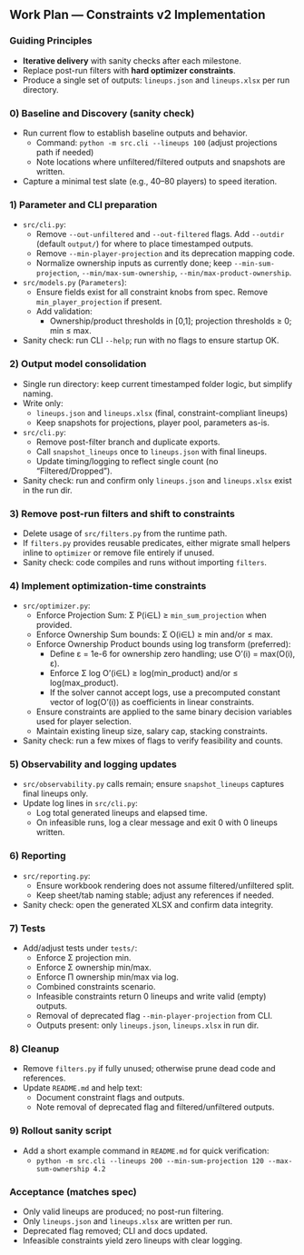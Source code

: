 ## Work Plan — Constraints v2 Implementation

### Guiding Principles
- **Iterative delivery** with sanity checks after each milestone.
- Replace post-run filters with **hard optimizer constraints**.
- Produce a single set of outputs: `lineups.json` and `lineups.xlsx` per run directory.

### 0) Baseline and Discovery (sanity check)
- Run current flow to establish baseline outputs and behavior.
  - Command: `python -m src.cli --lineups 100` (adjust projections path if needed)
  - Note locations where unfiltered/filtered outputs and snapshots are written.
- Capture a minimal test slate (e.g., 40–80 players) to speed iteration.

### 1) Parameter and CLI preparation
- `src/cli.py`:
  - Remove `--out-unfiltered` and `--out-filtered` flags. Add `--outdir` (default `output/`) for where to place timestamped outputs.
  - Remove `--min-player-projection` and its deprecation mapping code.
  - Normalize ownership inputs as currently done; keep `--min-sum-projection`, `--min/max-sum-ownership`, `--min/max-product-ownership`.
- `src/models.py` (`Parameters`):
  - Ensure fields exist for all constraint knobs from spec. Remove `min_player_projection` if present.
  - Add validation:
    - Ownership/product thresholds in [0,1]; projection thresholds ≥ 0; min ≤ max.
- Sanity check: run CLI `--help`; run with no flags to ensure startup OK.

### 2) Output model consolidation
- Single run directory: keep current timestamped folder logic, but simplify naming.
- Write only:
  - `lineups.json` and `lineups.xlsx` (final, constraint-compliant lineups)
  - Keep snapshots for projections, player pool, parameters as-is.
- `src/cli.py`:
  - Remove post-filter branch and duplicate exports.
  - Call `snapshot_lineups` once to `lineups.json` with final lineups.
  - Update timing/logging to reflect single count (no “Filtered/Dropped”).
- Sanity check: run and confirm only `lineups.json` and `lineups.xlsx` exist in the run dir.

### 3) Remove post-run filters and shift to constraints
- Delete usage of `src/filters.py` from the runtime path.
- If `filters.py` provides reusable predicates, either migrate small helpers inline to `optimizer` or remove file entirely if unused.
- Sanity check: code compiles and runs without importing `filters`.

### 4) Implement optimization-time constraints
- `src/optimizer.py`:
  - Enforce Projection Sum: Σ P(i∈L) ≥ `min_sum_projection` when provided.
  - Enforce Ownership Sum bounds: Σ O(i∈L) ≥ min and/or ≤ max.
  - Enforce Ownership Product bounds using log transform (preferred):
    - Define ε = 1e-6 for ownership zero handling; use O’(i) = max(O(i), ε).
    - Enforce Σ log O’(i∈L) ≥ log(min_product) and/or ≤ log(max_product).
    - If the solver cannot accept logs, use a precomputed constant vector of log(O’(i)) as coefficients in linear constraints.
  - Ensure constraints are applied to the same binary decision variables used for player selection.
  - Maintain existing lineup size, salary cap, stacking constraints.
- Sanity check: run a few mixes of flags to verify feasibility and counts.

### 5) Observability and logging updates
- `src/observability.py` calls remain; ensure `snapshot_lineups` captures final lineups only.
- Update log lines in `src/cli.py`:
  - Log total generated lineups and elapsed time.
  - On infeasible runs, log a clear message and exit 0 with 0 lineups written.

### 6) Reporting
- `src/reporting.py`:
  - Ensure workbook rendering does not assume filtered/unfiltered split.
  - Keep sheet/tab naming stable; adjust any references if needed.
- Sanity check: open the generated XLSX and confirm data integrity.

### 7) Tests
- Add/adjust tests under `tests/`:
  - Enforce Σ projection min.
  - Enforce Σ ownership min/max.
  - Enforce Π ownership min/max via log.
  - Combined constraints scenario.
  - Infeasible constraints return 0 lineups and write valid (empty) outputs.
  - Removal of deprecated flag `--min-player-projection` from CLI.
  - Outputs present: only `lineups.json`, `lineups.xlsx` in run dir.

### 8) Cleanup
- Remove `filters.py` if fully unused; otherwise prune dead code and references.
- Update `README.md` and help text:
  - Document constraint flags and outputs.
  - Note removal of deprecated flag and filtered/unfiltered outputs.

### 9) Rollout sanity script
- Add a short example command in `README.md` for quick verification:
  - `python -m src.cli --lineups 200 --min-sum-projection 120 --max-sum-ownership 4.2`

### Acceptance (matches spec)
- Only valid lineups are produced; no post-run filtering.
- Only `lineups.json` and `lineups.xlsx` are written per run.
- Deprecated flag removed; CLI and docs updated.
- Infeasible constraints yield zero lineups with clear logging.
